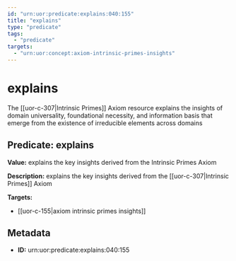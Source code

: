 ```yaml
---
id: "urn:uor:predicate:explains:040:155"
title: "explains"
type: "predicate"
tags:
  - "predicate"
targets:
  - "urn:uor:concept:axiom-intrinsic-primes-insights"
---
```


# explains

The [[uor-c-307|Intrinsic Primes]] Axiom resource explains the insights of domain universality, foundational necessity, and information basis that emerge from the existence of irreducible elements across domains

## Predicate: explains

**Value:** explains the key insights derived from the Intrinsic Primes Axiom

**Description:** explains the key insights derived from the [[uor-c-307|Intrinsic Primes]] Axiom

**Targets:**

- [[uor-c-155|axiom intrinsic primes insights]]

## Metadata

- **ID:** urn:uor:predicate:explains:040:155
